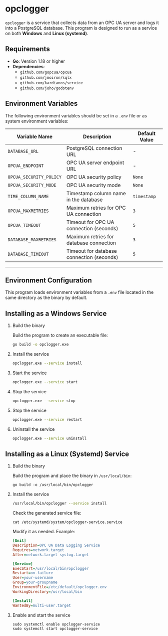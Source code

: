 # opclogger

`opclogger` is a service that collects data from an OPC UA server and logs it into a PostgreSQL database. This program is designed to run as a service on both **Windows** and **Linux (systemd)**.

## Requirements

- **Go**: Version 1.18 or higher
- **Dependencies**:
  - `github.com/gopcua/opcua`
  - `github.com/jmoiron/sqlx`
  - `github.com/kardianos/service`
  - `github.com/joho/godotenv`


## Environment Variables

The following environment variables should be set in a `.env` file or as system environment variables:

| Variable Name           | Description                               | Default Value |
| ----------------------- | ----------------------------------------- | ------------- |
| `DATABASE_URL`          | PostgreSQL connection URL                 | -             |
| `OPCUA_ENDPOINT`        | OPC UA server endpoint URL                | -             |
| `OPCUA_SECURITY_POLICY` | OPC UA security policy                    | `None`        |
| `OPCUA_SECURITY_MODE`   | OPC UA security mode                      | `None`        |
| `TIME_COLUMN_NAME`      | Timestamp column name in the database     | `timestamp`   |
| `OPCUA_MAXRETRIES`      | Maximum retries for OPC UA connection     | `3`           |
| `OPCUA_TIMEOUT`         | Timeout for OPC UA connection (seconds)   | `5`           |
| `DATABASE_MAXRETRIES`   | Maximum retries for database connection   | `3`           |
| `DATABASE_TIMEOUT`      | Timeout for database connection (seconds) | `5`           |

---

## Environment Configuration

This program loads environment variables from a `.env` file located in the same directory as the binary by default.


## Installing as a Windows Service

1. Build the binary 

   Build the program to create an executable file:

    ```bash
    go build -o opclogger.exe
    ```
   
2. Install the service
   
    ```bash
    opclogger.exe --service install
    ```

3. Start the service

    ```bash
    opclogger.exe --service start
    ```

4. Stop the service

    ```bash
    opclogger.exe --service stop
    ```

5. Stop the service

    ```bash
    opclogger.exe --service restart
    ```

6. Uninstall the service
   
    ```bash
    opclogger.exe --service uninstall
    ```

## Installing as a Linux (Systemd) Service

1. Build the binary

    Build the program and place the binary in `/usr/local/bin`:

    ```
    go build -o /usr/local/bin/opclogger
    ```

2. Install the service

    ```bash
    /usr/local/bin/opclogger --service install
    ```

   Check the generated service file:
    ```
    cat /etc/systemd/system/opclogger-service.service
    ```

    Modify it as needed. Example:
    ```ini
    [Unit]
    Description=OPC UA Data Logging Service
    Requires=network.target
    After=network.target syslog.target

    [Service]
    ExecStart=/usr/local/bin/opclogger
    Restart=on-failure
    User=your-username
    Group=your-groupname
    EnvironmentFile=/etc/default/opclogger.env
    WorkingDirectory=/usr/local/bin

    [Install]
    WantedBy=multi-user.target
    ```

3. Enable and start the service

    ```
    sudo systemctl enable opclogger-service
    sudo systemctl start opclogger-service
    ```
